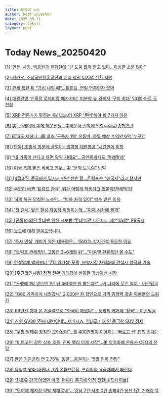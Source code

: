 ```yaml
---
title: 오늘의 뉴스
author: best investor
date: 2025-03-11
category: Jekyll
layout: post
---
```


# Today News_20250420

[[1]  ‘연돈’ 사장, 백종원과 불화설에 “큰 도움 많이 받고 있다…이상한 소문 많아"](http://v.daum.net/v/20250419160155311)

[[2]  카카오, 소상공인진흥공단과 지역 상권 디지털 전환 지원](https://www.hellot.net/news/article.html?no=100453)

[[3]  관세 폭탄 뒤 "금리 내릴 때"…트럼프, 연일 연준의장 압박](http://v.daum.net/v/20250419200548192)

[[4]  대광건영 ‘신확장 로제비앙 메가시티’, 미분양 늪 경북서 ‘구미 최대’ 임대아파트 도전장](https://www.straightnews.co.kr/news/articleView.html?idxno=269378)

[[5]  XRP 전문가가 말하는 롤러코스터 XRP '존버'해야 할 7가지 이유](https://www.g-enews.com/article/Securities/2025/04/202504200638393831e250e8e188_1)

[[6]  美, 관세이어 中에 해운전쟁…中해운사·선박에 입항수수료(종합2보)](http://v.daum.net/v/20250418154510139)

[[7]  BTS도 제쳤다…韓 최초 '구독자 1억' 유튜버, 하루 예상 수익만 6억 '누구?'](http://v.daum.net/v/20250418173753958)

[[8]  [단독] 조종석 창문에 균열이···방콕행 대한항공 1시간만에 회항](http://v.daum.net/v/20250417121353721)

[[9]  "내 가족이 산다고 하면 말릴 거에요"…공인중개사도 '절레절레'](http://v.daum.net/v/20250419072802262)

[[10]  미국 특허 받은 비비고 만두…中 “문화 도둑질” 반발](https://www.joseilbo.com/news/htmls/2025/04/20250419541454.html)

[[11]  [4월3주] 중국에서 딥시크 만난 젠슨 황...트럼프는 "애국자"라고 했지만](https://www.aitimes.com/news/articleView.html?idxno=169761)

[[12]  수없이 바뀐 '트럼프 관세', 뭐가 어떻게 적용되고 있을까[관세백과]](http://v.daum.net/v/20250419160022292)

[[13]  14억 복권 당첨된 노숙인… “받을 자격 있어” 박수 받은 이유](http://v.daum.net/v/20250419103102012)

[[14]  '첫 관세' 맞은 철강·자동차 휘청이는데…"이제 시작에 불과"](http://v.daum.net/v/20250419195905110)

[[15]  [단독]소외된 롯데팬 위한 크보빵 ‘롯데’버전 나온다... 세븐일레븐 PB출시](http://v.daum.net/v/20250418111509029)

[[16]  보도에 대해 말씀드립니다.](https://www.kakaocorp.com/page/detail/11524)

[[17]  '증시 민심' 개미가 찍은 대통령은… 1593% 상지건설 폭등한 이유 ](https://www.moneys.co.kr/article/2025041910204289814)

[[18]  "트럼프 관세폭탄, 고통은 3~6개월 뒤"…"다음엔 환율폭탄 올 수도"](http://v.daum.net/v/20250419130311427)

[[19]  건설업계 벌써부터 '7월 위기설' 모락, 분양시장 차별화에 건설사 양극화 가속](https://www.businesspost.co.kr/BP?command=article_view&num=391978)

[[20]  [주간코인시황] 정책 전환 기대감에 반등한 가상자산 시장](http://v.daum.net/v/20250419060053316)

[[21]  "은행에 1억 넣으면 1년 뒤 4600만 원 받는다?"…이 나라에 무슨 일이 - 이콘밍글](https://econmingle.com/economy/turkiye-central-bank-raises-interest-rates/)

[[22]  "G80 가격까지 내려갔네" 2,000만 원 할인으로 가격 경쟁력 갖춘 아빠들의 드림카](https://www.autobuff.co.kr/news/articleView.html?idxno=56123)

[[23]  66년간 쌓아 온 기술력으로 "한국이 해냈다"… 뜻밖의 쾌거에 '활짝' - 이콘밍글](https://econmingle.com/economy/u-s-reverse-export-for-the-first-time-in-66-years-of-k-nuclear-power-plant/)

[[24]  신형 GV80 ‘진짜 대박이네’.. 제네시스, 역대급 디자인 등극한 SUV 정체](https://newautopost.co.kr/spy-shot/article/172011/)

[[25]  “쿠팡·알테쉬 장점만 모아놨다”…월 400만명이 이용하는 ‘빠르고 싼’ 앱의 정체는](http://v.daum.net/v/20250418085400854)

[[26]  “비트코인 강한 상승 흐름, 진짜 랠리 이제 시작”…美 암호화폐 운용사 CEO의 전망](http://v.daum.net/v/20250418104508454)

[[27]  한은 기준금리 연 2.75% ‘동결’…증권가는 “5월 인하 전망”](https://www.economytalk.kr/news/articleView.html?idxno=406053)

[[28]  음악앱 왕좌 바뀌나…1위 유튜브뮤직, 프리미엄 요금제에서 빠진다](http://v.daum.net/v/20250419184602457)

[[29]  ‘희토류 강국’이었던 미국, 어쩌다 중국에 약점 잡혔나[딥다이브]](http://v.daum.net/v/20250419100133729)

[[30]  “토허제 재지정 약발 제대로네”…‘강남 7건·서초 0건·송파4건·용산 1건’ 거래량 뚝](http://v.daum.net/v/20250418104212330)

